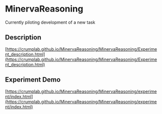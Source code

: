 # MinervaReasoning

Currently piloting development of a new task

## Description

[https://crumplab.github.io/MinervaReasoning/MinervaReasoning/Experiment_description.html](https://crumplab.github.io/MinervaReasoning/MinervaReasoning/Experiment_description.html)

## Experiment Demo

[https://crumplab.github.io/MinervaReasoning/MinervaReasoning/experiment/index.html](https://crumplab.github.io/MinervaReasoning/MinervaReasoning/experiment/index.html)

